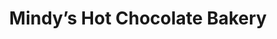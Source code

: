 ---
title: "Mindy’s Hot Chocolate Bakery"
url: /chicago/mindys-hot-chocolate-bakery/
shop: Bäckerei
---